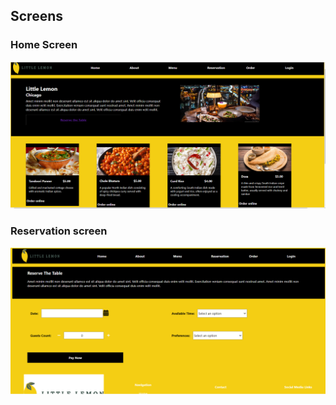 ## Screens

### Home Screen
![screen 1](src/images/Screen1.PNG)

### Reservation screen
![screen 2](src/images/Screen2.PNG)
